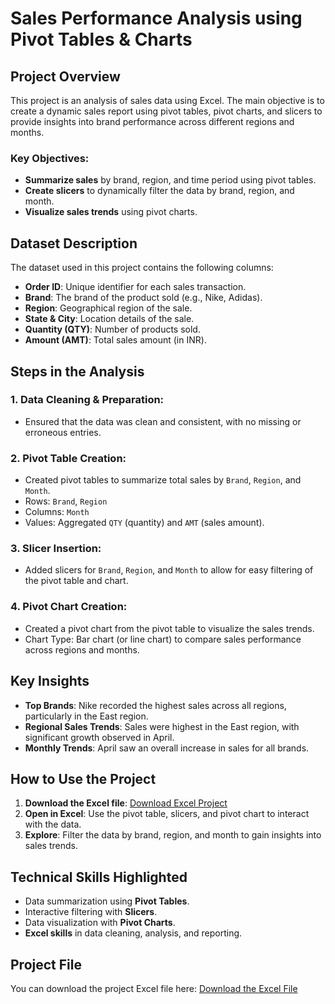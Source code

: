 # Sales Performance Analysis using Pivot Tables & Charts

## Project Overview
This project is an analysis of sales data using Excel. The main objective is to create a dynamic sales report using pivot tables, pivot charts, and slicers to provide insights into brand performance across different regions and months.

### Key Objectives:
- **Summarize sales** by brand, region, and time period using pivot tables.
- **Create slicers** to dynamically filter the data by brand, region, and month.
- **Visualize sales trends** using pivot charts.

## Dataset Description
The dataset used in this project contains the following columns:
- **Order ID**: Unique identifier for each sales transaction.
- **Brand**: The brand of the product sold (e.g., Nike, Adidas).
- **Region**: Geographical region of the sale.
- **State & City**: Location details of the sale.
- **Quantity (QTY)**: Number of products sold.
- **Amount (AMT)**: Total sales amount (in INR).

## Steps in the Analysis
### 1. Data Cleaning & Preparation:
- Ensured that the data was clean and consistent, with no missing or erroneous entries.

### 2. Pivot Table Creation:
- Created pivot tables to summarize total sales by `Brand`, `Region`, and `Month`.
- Rows: `Brand`, `Region`
- Columns: `Month`
- Values: Aggregated `QTY` (quantity) and `AMT` (sales amount).

### 3. Slicer Insertion:
- Added slicers for `Brand`, `Region`, and `Month` to allow for easy filtering of the pivot table and chart.

### 4. Pivot Chart Creation:
- Created a pivot chart from the pivot table to visualize the sales trends.
- Chart Type: Bar chart (or line chart) to compare sales performance across regions and months.

## Key Insights
- **Top Brands**: Nike recorded the highest sales across all regions, particularly in the East region.
- **Regional Sales Trends**: Sales were highest in the East region, with significant growth observed in April.
- **Monthly Trends**: April saw an overall increase in sales for all brands.


## How to Use the Project
1. **Download the Excel file**: [Download Excel Project](./Excel%20Project.xlsx)
2. **Open in Excel**: Use the pivot table, slicers, and pivot chart to interact with the data.
3. **Explore**: Filter the data by brand, region, and month to gain insights into sales trends.

## Technical Skills Highlighted
- Data summarization using **Pivot Tables**.
- Interactive filtering with **Slicers**.
- Data visualization with **Pivot Charts**.
- **Excel skills** in data cleaning, analysis, and reporting.

## Project File
You can download the project Excel file here:
[Download the Excel File](./Excel%20Project.xlsx)
